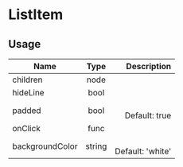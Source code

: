 # ListItem

## Usage
| Name        | Type           | Description  |
| ----------- |:--------------:| ------------:|
|children|node|
|hideLine|bool|
|padded|bool|<br>Default: true
|onClick|func|
|backgroundColor|string|<br>Default: 'white'
